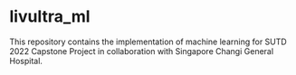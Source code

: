 # livultra_ml

This repository contains the implementation of machine learning for SUTD 2022 Capstone Project in collaboration with Singapore Changi General Hospital.